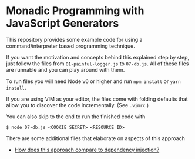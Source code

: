 Monadic Programming with JavaScript Generators
==============================================

This repository provides some example code for using a command/interpreter based
programming technique.

If you want the motivation and concepts behind this explained step by step, just
follow the files from `01-painful-logger.js` to `07-db.js`. All of these files
are runnable and you can play around with them.

To run files you will need Node v6 or higher and run `npm install` or `yarn
install`.

If you are using VIM as your editor, the files come with folding defaults that
allow you to discover the code incrementally. (See `.vimrc`.)

You can also skip to the end to run the finished code with

    $ node 07-db.js <COOKIE SECRET> <RESOURCE ID>

There are some additional files that elaborate on aspects of this approach

* [How does this approach compare to dependency
  injection?](./compare-with-dependency-injection.md)
